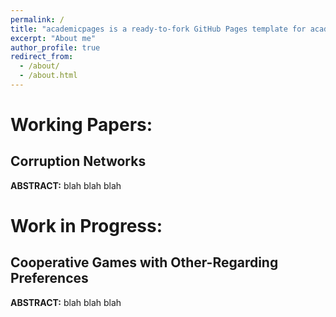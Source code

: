```yaml
---
permalink: /
title: "academicpages is a ready-to-fork GitHub Pages template for academic personal websites"
excerpt: "About me"
author_profile: true
redirect_from: 
  - /about/
  - /about.html
---
```


Working Papers:
======

Corruption Networks
------
**ABSTRACT:** blah blah blah

Work in Progress:
======

Cooperative Games with Other-Regarding Preferences
------
**ABSTRACT:** blah blah blah
